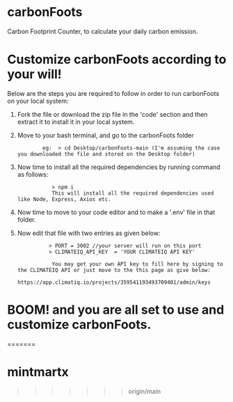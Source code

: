 
# carbonFoots
Carbon Footprint Counter, to calculate your daily carbon emission.
# Customize carbonFoots according to your will!
Below are the steps you are required to follow in order to run carbonFoots on your local system:
1) Fork the file or download the zip file in the 'code' section and then extract it to install it in your local system.
2) Move to your bash terminal, and go to the carbonFoots folder 

               eg:  > cd Desktop/carbonFoots-main (I'm assuming the case you downloaded the file and stored on the Desktop folder)
3) Now time to install all the required dependencies by running command as follows:

                  > npm i 
                  This will install all the required dependencies used like Node, Express, Axios etc.
4) Now time to move to your code editor and to make a '.env' file in that folder. 
5) Now edit that file with two entries as given below: 

                 > PORT = 3002 //your server will run on this port
                 > CLIMATEIQ_API_KEY  = 'YOUR CLIMATEIQ API KEY'
                  
                  You may get your own API key to fill here by signing to the CLIMATEIQ API or just move to the this page as give below:
                  https://app.climatiq.io/projects/359541193493709401/admin/keys
# BOOM! and you are all set to use and customize carbonFoots.
=======
# mintmartx
>>>>>>> origin/main
